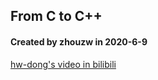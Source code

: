 ## From C to C++ 
#### Created by zhouzw in 2020-6-9
[hw-dong's video in bilibili](https://www.bilibili.com/video/BV16t411h7bD)
